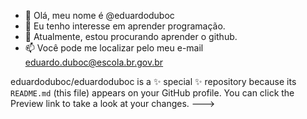 - 👋 Olá, meu nome é @eduardoduboc
- 👀 Eu tenho interesse em aprender programação.
- 🌱 Atualmente, estou procurando aprender o github.
- 📫 Você pode me localizar pelo meu e-mail eduardo.duboc@escola.br.gov.br



eduardoduboc/eduardoduboc is a ✨ special ✨ repository because its `README.md` (this file) appears on your GitHub profile.
You can click the Preview link to take a look at your changes.
--->
